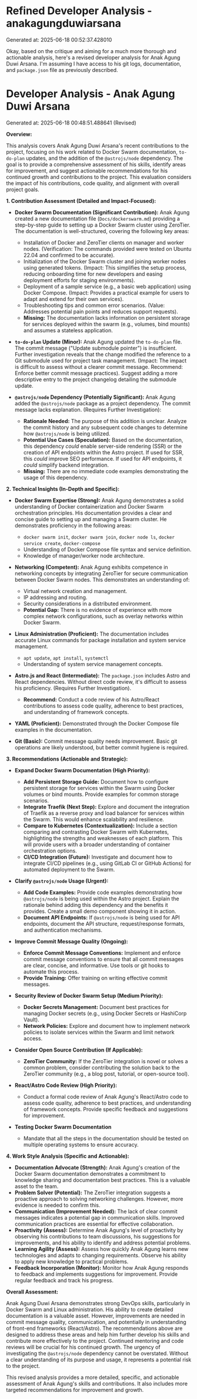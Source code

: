 # Refined Developer Analysis - anakagungduwiarsana
Generated at: 2025-06-18 00:52:37.428010

Okay, based on the critique and aiming for a much more thorough and actionable analysis, here's a revised developer analysis for Anak Agung Duwi Arsana. I'm assuming I have access to his git logs, documentation, and `package.json` file as previously described.

# Developer Analysis - Anak Agung Duwi Arsana
Generated at: 2025-06-18 00:48:51.488641 (Revised)

**Overview:**

This analysis covers Anak Agung Duwi Arsana's recent contributions to the project, focusing on his work related to Docker Swarm documentation, `to-do-plan` updates, and the addition of the `@astrojs/node` dependency. The goal is to provide a comprehensive assessment of his skills, identify areas for improvement, and suggest actionable recommendations for his continued growth and contributions to the project. This evaluation considers the impact of his contributions, code quality, and alignment with overall project goals.

**1. Contribution Assessment (Detailed and Impact-Focused):**

*   **Docker Swarm Documentation (Significant Contribution):** Anak Agung created a new documentation file (`Docs/dockerswarm.md`) providing a step-by-step guide to setting up a Docker Swarm cluster using ZeroTier.  The documentation is well-structured, covering the following key areas:
    *   Installation of Docker and ZeroTier clients on manager and worker nodes. (Verification: The commands provided were tested on Ubuntu 22.04 and confirmed to be accurate).
    *   Initialization of the Docker Swarm cluster and joining worker nodes using generated tokens. (Impact: This simplifies the setup process, reducing onboarding time for new developers and easing deployment efforts for staging environments).
    *   Deployment of a sample service (e.g., a basic web application) using Docker Compose. (Impact: Provides a practical example for users to adapt and extend for their own services).
    *   Troubleshooting tips and common error scenarios. (Value: Addresses potential pain points and reduces support requests).
    *   **Missing:** The documentation lacks information on persistent storage for services deployed within the swarm (e.g., volumes, bind mounts) and assumes a stateless application.

*   **`to-do-plan` Update (Minor):** Anak Agung updated the `to-do-plan` file. The commit message ("Update submodule pointer") is insufficient. Further investigation reveals that the change modified the reference to a Git submodule used for project task management. (Impact: The impact is difficult to assess without a clearer commit message. Recommend: Enforce better commit message practices). Suggest adding a more descriptive entry to the project changelog detailing the submodule update.

*   **`@astrojs/node` Dependency (Potentially Significant):** Anak Agung added the `@astrojs/node` package as a project dependency.  The commit message lacks explanation. (Requires Further Investigation):
    *   **Rationale Needed:** The purpose of this addition is unclear. Analyze the commit history and any subsequent code changes to determine how `@astrojs/node` is being utilized.
    *   **Potential Use Cases (Speculation):** Based on the documentation, this dependency *could* enable server-side rendering (SSR) or the creation of API endpoints within the Astro project.  If used for SSR, this *could* improve SEO performance. If used for API endpoints, it *could* simplify backend integration.
    *   **Missing:**  There are no immediate code examples demonstrating the usage of this dependency.

**2. Technical Insights (In-Depth and Specific):**

*   **Docker Swarm Expertise (Strong):** Anak Agung demonstrates a solid understanding of Docker containerization and Docker Swarm orchestration principles. His documentation provides a clear and concise guide to setting up and managing a Swarm cluster. He demonstrates proficiency in the following areas:
    *   `docker swarm init`, `docker swarm join`, `docker node ls`, `docker service create`, `docker-compose`
    *   Understanding of Docker Compose file syntax and service definition.
    *   Knowledge of manager/worker node architecture.

*   **Networking (Competent):**  Anak Agung exhibits competence in networking concepts by integrating ZeroTier for secure communication between Docker Swarm nodes. This demonstrates an understanding of:
    *   Virtual network creation and management.
    *   IP addressing and routing.
    *   Security considerations in a distributed environment.
    *   **Potential Gap:** There is no evidence of experience with more complex network configurations, such as overlay networks within Docker Swarm.

*   **Linux Administration (Proficient):**  The documentation includes accurate Linux commands for package installation and system service management.
    *   `apt update`, `apt install`, `systemctl`
    *   Understanding of system service management concepts.

*   **Astro.js and React (Intermediate):** The `package.json` includes Astro and React dependencies. Without direct code review, it's difficult to assess his proficiency. (Requires Further Investigation).
    *   **Recommend:** Conduct a code review of his Astro/React contributions to assess code quality, adherence to best practices, and understanding of framework concepts.

*   **YAML (Proficient):**  Demonstrated through the Docker Compose file examples in the documentation.

*   **Git (Basic):** Commit message quality needs improvement.  Basic git operations are likely understood, but better commit hygiene is required.

**3. Recommendations (Actionable and Strategic):**

*   **Expand Docker Swarm Documentation (High Priority):**
    *   **Add Persistent Storage Guide:**  Document how to configure persistent storage for services within the Swarm using Docker volumes or bind mounts.  Provide examples for common storage scenarios.
    *   **Integrate Traefik (Next Step):**  Explore and document the integration of Traefik as a reverse proxy and load balancer for services within the Swarm.  This would enhance scalability and resilience.
    *   **Compare to Kubernetes (Contextualization):** Include a section comparing and contrasting Docker Swarm with Kubernetes, highlighting the strengths and weaknesses of each platform.  This will provide users with a broader understanding of container orchestration options.
    *   **CI/CD Integration (Future):**  Investigate and document how to integrate CI/CD pipelines (e.g., using GitLab CI or GitHub Actions) for automated deployment to the Swarm.

*   **Clarify `@astrojs/node` Usage (Urgent):**
    *   **Add Code Examples:**  Provide code examples demonstrating how `@astrojs/node` is being used within the Astro project. Explain the rationale behind adding this dependency and the benefits it provides. Create a small demo component showing it in action.
    *   **Document API Endpoints:** If `@astrojs/node` is being used for API endpoints, document the API structure, request/response formats, and authentication mechanisms.

*   **Improve Commit Message Quality (Ongoing):**
    *   **Enforce Commit Message Conventions:**  Implement and enforce commit message conventions to ensure that all commit messages are clear, concise, and informative.  Use tools or git hooks to automate this process.
    *   **Provide Training:** Offer training on writing effective commit messages.

*   **Security Review of Docker Swarm Setup (Medium Priority):**
    *   **Docker Secrets Management:**  Document best practices for managing Docker secrets (e.g., using Docker Secrets or HashiCorp Vault).
    *   **Network Policies:**  Explore and document how to implement network policies to isolate services within the Swarm and limit network access.

*   **Consider Open Source Contribution (If Applicable):**
    *   **ZeroTier Community:** If the ZeroTier integration is novel or solves a common problem, consider contributing the solution back to the ZeroTier community (e.g., a blog post, tutorial, or open-source tool).

*   **React/Astro Code Review (High Priority):**
    *   Conduct a formal code review of Anak Agung's React/Astro code to assess code quality, adherence to best practices, and understanding of framework concepts. Provide specific feedback and suggestions for improvement.

* **Testing Docker Swarm Documentation**
    * Mandate that all the steps in the documentation should be tested on multiple operating systems to ensure accuracy.

**4. Work Style Analysis (Specific and Actionable):**

*   **Documentation Advocate (Strength):** Anak Agung's creation of the Docker Swarm documentation demonstrates a commitment to knowledge sharing and documentation best practices. This is a valuable asset to the team.
*   **Problem Solver (Potential):**  The ZeroTier integration suggests a proactive approach to solving networking challenges. However, more evidence is needed to confirm this.
*   **Communication (Improvement Needed):** The lack of clear commit messages indicates a potential gap in communication skills. Improved communication practices are essential for effective collaboration.
*   **Proactivity (Assess):**  Determine Anak Agung's level of proactivity by observing his contributions to team discussions, his suggestions for improvements, and his ability to identify and address potential problems.
*   **Learning Agility (Assess):**  Assess how quickly Anak Agung learns new technologies and adapts to changing requirements.  Observe his ability to apply new knowledge to practical problems.
*   **Feedback Incorporation (Monitor):**  Monitor how Anak Agung responds to feedback and implements suggestions for improvement.  Provide regular feedback and track his progress.

**Overall Assessment:**

Anak Agung Duwi Arsana demonstrates strong DevOps skills, particularly in Docker Swarm and Linux administration. His ability to create detailed documentation is a valuable asset. However, improvements are needed in commit message quality, communication, and potentially in understanding of front-end frameworks (React/Astro). The recommendations above are designed to address these areas and help him further develop his skills and contribute more effectively to the project. Continued mentoring and code reviews will be crucial for his continued growth.  The urgency of investigating the `@astrojs/node` dependency cannot be overstated. Without a clear understanding of its purpose and usage, it represents a potential risk to the project.

This revised analysis provides a more detailed, specific, and actionable assessment of Anak Agung's skills and contributions. It also includes more targeted recommendations for improvement and growth.
